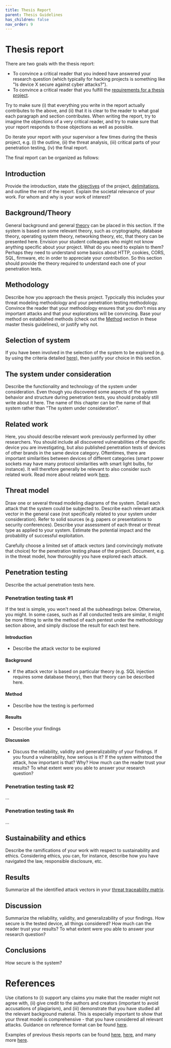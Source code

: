 ```yaml
---
title: Thesis Report
parent: Thesis Guidelines
has_children: false
nav_order: 9
---
```


# Thesis report

There are two goals with the thesis report:
- To convince a critical reader that you indeed have answered your research question (which typically for hacking projects is something like "Is device X secure against cyber attacks?").
- To convince a critical reader that you fulfill the [requirements for a thesis project](https://intra.kth.se/polopoly_fs/1.661631.1565014876!/Comprehensive%20guidelines%20for%20degree%20project%20courses%2C%20common%20goals%20and%20assessment%20criteria%20%28applies%20from%2001.07.2015%29.pdf).

Try to make sure (i) that everything you write in the report actually contributes to the above, and (ii) that it is clear to the reader to what goal each paragraph and section contributes. When writing the report, try to imagine the objections of a very critical reader, and try to make sure that your report responds to those objections as well as possible.

Do iterate your report with your supervisor a few times during the thesis project, e.g. (i) the outline, (ii) the threat analysis, (iii) critical parts of your penetration testing, (iv) the final report.

The final report can be organized as follows:

## Introduction
Provide the introduction, state the [objectives](objective.html) of the project, [delimitations](delimitations.html), and outline the rest of the report. Explain the societal relevance of your work. For whom and why is your work of interest?

## Background/Theory
General background and general [theory](theory.html) can be placed in this section. If the system is based on some relevant theory, such as cryptography, database theory, operating system theory, networking theory, etc, that theory can be presented here. Envision your student colleagues who might not know anything specific about your project. What do you need to explain to them? Perhaps they need to understand some basics about HTTP, cookies, CORS, SQL, firmware, etc in order to appreciate your contribution. So this section should provide the theory required to understand each one of your penetration tests.

## Methodology
Describe how you approach the thesis project. Typcically this includes your threat modeling methodology and your penetration testing methodology. Convince the reader that your methodology ensures that you don't miss any important attacks and that your explorations will be convincing. Base your method on established methods (check out the [Method](method.html) section in these master thesis guidelines), or justify why not.

## Selection of system
If you have been involved in the selection of the system to be explored (e.g. by using the criteria detailed [here](choice_of_system.html)), then justify your choice in this section.

## The system under consideration
Describe the functionality and technology of the system under consideration. Even though you discovered some aspects of the system behavior and structure during penetration tests, you should probably still write about it here. The name of this chapter can be the name of that system rather than "The system under consideration".

## Related work
Here, you should describe relevant work previously performed by other researchers. You should include all discovered vulnerabilities of the specific device you are investigating, but also published penetration tests of devices of other brands in the same device category. Oftentimes, there are important similarities between devices of different categories (smart power sockets may have many protocol similarities with smart light bulbs, for instance). It will therefore generally be relevant to also consider such related work. Read more about related work [here](related_work.html).

## Threat model
Draw one or several thread modeling diagrams of the system. Detail each attack that the system could be subjected to. Describe each relevant attack vector in the general case (not specifically related to your system under consideration). Refer to solid sources (e.g. papers or presentations to security conferences). Describe your assessment of each threat or threat type as applied to your system. Estimate the potential impact and the probability of successful exploitation.

Carefully choose a limited set of attack vectors (and convincingly motivate that choice) for the penetration testing phase of the project. Document, e.g. in the threat model, how thoroughly you have explored each attack.

## Penetration testing
Describe the actual penetration tests here.

### Penetration testing task #1
If the test is simple, you won't need all the subheadings below. Otherwise, you might. In some cases, such as if all conducted tests are similar, it might be more fitting to write the method of each pentest under the methodology section above, and simply disclose the result for each test here.

#### Introduction
- Describe the attack vector to be explored

#### Background
- If the attack vector is based on particular theory (e.g. SQL injection requires some database theory), then that theory can be described here.

#### Method
- Describe how the testing is performed

#### Results
- Describe your findings

#### Discussion
- Discuss the reliability, validity and generalizability of your findings. If you found a vulnerability, how serious is it? If the system withstood the attack, how important is that? Why? How much can the reader trust your results? To what extent were you able to answer your research question?

### Penetration testing task #2
...

### Penetration testing task #n
...

## Sustainability and ethics
Describe the ramifications of your work with respect to sustainability and ethics. Considering ethics, you can, for instance, describe how you have navigated the law, responsible disclosure, etc.

## Results
Summarize all the identified attack vectors in your [threat traceability matrix](threat_traceability_matrix.html).

## Discussion
Summarize the reliability, validity, and generalizability of your findings. How secure is the tested device, all things considered? How much can the reader trust your results? To what extent were you able to answer your research question?

## Conclusions
How secure is the system?

# References
Use citations to (i) support any claims you make that the reader might not agree with, (ii) give credit to the authors and creators (important to avoid accusations of plagiarism), and (iii) demonstrate that you have studied all the relevant background material. This is especially important to show that your threat model is comprehensive - that you have considered all relevant attacks. Guidance on reference format can be found [here](http://libraryguides.vu.edu.au/ieeereferencing/formats).

Examples of previous thesis reports can be found [here](http://kth.diva-portal.org/smash/record.jsf?dswid=3396&pid=diva2:1464458%22), [here](http://kth.diva-portal.org/smash/get/diva2:1608318/FULLTEXT01.pdf), and many more [here](https://www.kth.se/cs/nse/research/software-systems-architecture-and-security/projects/ethical-hacking-1.914053).
